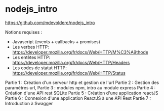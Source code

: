 # nodejs_intro

https://github.com/mdevoldere/nodejs_intro

Notions requises :

- Javascript (events + callbacks + promises)
- Les verbes HTTP: https://developer.mozilla.org/fr/docs/Web/HTTP/M%C3%A9thode
- Les entêtes HTTP: https://developer.mozilla.org/fr/docs/Web/HTTP/Headers
- Les codes de statut HTTP: https://developer.mozilla.org/fr/docs/Web/HTTP/Status


Partie 1 : Création d'un serveur http et gestion de l'url
Partie 2 : Gestion des paramètres url, 
Partie 3 : modules npm, intro au module express
Partie 4 : Création d'une API rest SQLite
Partie 5 : Création d'une application reactJS
Partie 6 : Connexion d'une application ReactJS à une API Rest
Partie 7 : Introduction à Swagger